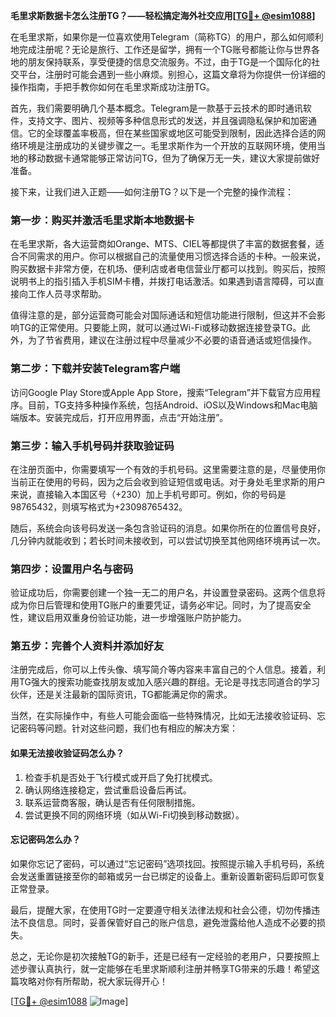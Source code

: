 **毛里求斯数据卡怎么注册TG？——轻松搞定海外社交应用[[TG💪+ @esim1088](https://t.me/s/esim1088)]**

在毛里求斯，如果你是一位喜欢使用Telegram（简称TG）的用户，那么如何顺利地完成注册呢？无论是旅行、工作还是留学，拥有一个TG账号都能让你与世界各地的朋友保持联系，享受便捷的信息交流服务。不过，由于TG是一个国际化的社交平台，注册时可能会遇到一些小麻烦。别担心，这篇文章将为你提供一份详细的操作指南，手把手教你如何在毛里求斯成功注册TG。

首先，我们需要明确几个基本概念。Telegram是一款基于云技术的即时通讯软件，支持文字、图片、视频等多种信息形式的发送，并且强调隐私保护和加密通信。它的全球覆盖率极高，但在某些国家或地区可能受到限制，因此选择合适的网络环境是注册成功的关键步骤之一。毛里求斯作为一个开放的互联网环境，使用当地的移动数据卡通常能够正常访问TG，但为了确保万无一失，建议大家提前做好准备。

接下来，让我们进入正题——如何注册TG？以下是一个完整的操作流程：

### 第一步：购买并激活毛里求斯本地数据卡

在毛里求斯，各大运营商如Orange、MTS、CIEL等都提供了丰富的数据套餐，适合不同需求的用户。你可以根据自己的流量使用习惯选择合适的卡种。一般来说，购买数据卡非常方便，在机场、便利店或者电信营业厅都可以找到。购买后，按照说明书上的指引插入手机SIM卡槽，并拨打电话激活。如果遇到语言障碍，可以直接向工作人员寻求帮助。

值得注意的是，部分运营商可能会对国际通话和短信功能进行限制，但这并不会影响TG的正常使用。只要能上网，就可以通过Wi-Fi或移动数据连接登录TG。此外，为了节省费用，建议在注册过程中尽量减少不必要的语音通话或短信操作。

### 第二步：下载并安装Telegram客户端

访问Google Play Store或Apple App Store，搜索“Telegram”并下载官方应用程序。目前，TG支持多种操作系统，包括Android、iOS以及Windows和Mac电脑端版本。安装完成后，打开应用界面，点击“开始注册”。

### 第三步：输入手机号码并获取验证码

在注册页面中，你需要填写一个有效的手机号码。这里需要注意的是，尽量使用你当前正在使用的号码，因为之后会收到验证短信或电话。对于身处毛里求斯的用户来说，直接输入本国区号（+230）加上手机号即可。例如，你的号码是98765432，则填写格式为+23098765432。

随后，系统会向该号码发送一条包含验证码的消息。如果你所在的位置信号良好，几分钟内就能收到；若长时间未接收到，可以尝试切换至其他网络环境再试一次。

### 第四步：设置用户名与密码

验证成功后，你需要创建一个独一无二的用户名，并设置登录密码。这两个信息将成为你日后管理和使用TG账户的重要凭证，请务必牢记。同时，为了提高安全性，建议启用双重身份验证功能，进一步增强账户防护能力。

### 第五步：完善个人资料并添加好友

注册完成后，你可以上传头像、填写简介等内容来丰富自己的个人信息。接着，利用TG强大的搜索功能查找朋友或加入感兴趣的群组。无论是寻找志同道合的学习伙伴，还是关注最新的国际资讯，TG都能满足你的需求。

当然，在实际操作中，有些人可能会面临一些特殊情况，比如无法接收验证码、忘记密码等问题。针对这些问题，我们也有相应的解决方案：

#### 如果无法接收验证码怎么办？

1. 检查手机是否处于飞行模式或开启了免打扰模式。
2. 确认网络连接稳定，尝试重启设备后再试。
3. 联系运营商客服，确认是否有任何限制措施。
4. 尝试更换不同的网络环境（如从Wi-Fi切换到移动数据）。

#### 忘记密码怎么办？

如果你忘记了密码，可以通过“忘记密码”选项找回。按照提示输入手机号码，系统会发送重置链接至你的邮箱或另一台已绑定的设备上。重新设置新密码后即可恢复正常登录。

最后，提醒大家，在使用TG时一定要遵守相关法律法规和社会公德，切勿传播违法不良信息。同时，妥善保管好自己的账户信息，避免泄露给他人造成不必要的损失。

总之，无论你是初次接触TG的新手，还是已经有一定经验的老用户，只要按照上述步骤认真执行，就一定能够在毛里求斯顺利注册并畅享TG带来的乐趣！希望这篇攻略对你有所帮助，祝大家玩得开心！

[[TG💪+ @esim1088](https://t.me/s/esim1088) ![Image](https://i.postimg.cc/4NQfJmqS/Snipaste-2025-05-13-00-14-12.png)]